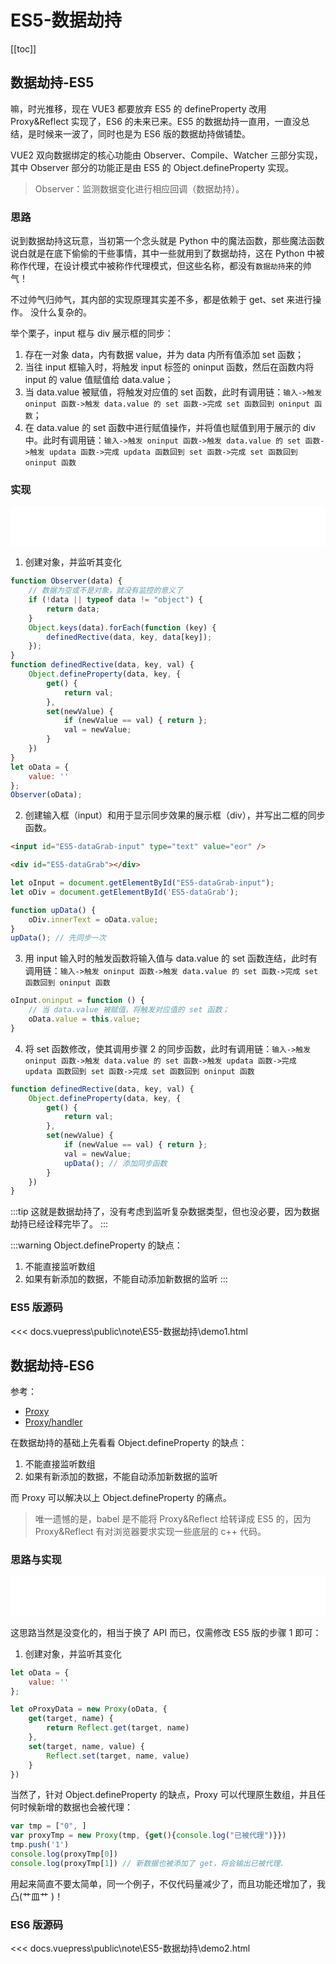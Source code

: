 # ES5-数据劫持

[[toc]]

## 数据劫持-ES5

嘛，时光推移，现在 VUE3 都要放弃 ES5 的 defineProperty 改用 Proxy&Reflect 实现了，ES6 的未来已来。ES5 的数据劫持一直用，一直没总结，是时候来一波了，同时也是为 ES6 版的数据劫持做铺垫。

VUE2 双向数据绑定的核心功能由 Observer、Compile、Watcher 三部分实现，其中 Observer 部分的功能正是由 ES5 的 Object.defineProperty 实现。

> Observer：监测数据变化进行相应回调（数据劫持）。

### 思路

说到数据劫持这玩意，当初第一个念头就是 Python 中的魔法函数，那些魔法函数说白就是在底下偷偷的干些事情，其中一些就用到了数据劫持，这在 Python 中被称作代理，在设计模式中被称作代理模式，但这些名称，都没有`数据劫持`来的帅气！

不过帅气归帅气，其内部的实现原理其实差不多，都是依赖于 get、set 来进行操作。
没什么复杂的。

举个栗子，input 框与 div 展示框的同步：
1. 存在一对象 data，内有数据 value，并为 data 内所有值添加 set 函数；
2. 当往 input 框输入时，将触发 input 标签的 oninput 函数，然后在函数内将 input 的 value 值赋值给 data.value；
3. 当 data.value 被赋值，将触发对应值的 set 函数，此时有调用链：`输入->触发 oninput 函数->触发 data.value 的 set 函数->完成 set 函数回到 oninput 函数`；
4. 在 data.value 的 set 函数中进行赋值操作，并将值也赋值到用于展示的 div 中。此时有调用链：`输入->触发 oninput 函数->触发 data.value 的 set 函数->触发 updata 函数->完成 updata 函数回到 set 函数->完成 set 函数回到 oninput 函数`

### 实现

<p><iframe style="width: 100%; height: 4rem;" src="/note/ES5-数据劫持/demo1.html" frameborder="0"></iframe></p>

1. 创建对象，并监听其变化
```js
function Observer(data) {
    // 数据为空或不是对象，就没有监控的意义了
    if (!data || typeof data != "object") {
        return data;
    }
    Object.keys(data).forEach(function (key) {
        definedRective(data, key, data[key]);
    });
}
function definedRective(data, key, val) {
    Object.defineProperty(data, key, {
        get() {
            return val;
        },
        set(newValue) {
            if (newValue == val) { return };
            val = newValue;
        }
    })
}
let oData = {
    value: ''
};
Observer(oData);
```

2. 创建输入框（input）和用于显示同步效果的展示框（div），并写出二框的同步函数。
```html
<input id="ES5-dataGrab-input" type="text" value="eor" />

<div id="ES5-dataGrab"></div>
```
```js
let oInput = document.getElementById("ES5-dataGrab-input");
let oDiv = document.getElementById('ES5-dataGrab');

function upData() {
    oDiv.innerText = oData.value;
}
upData(); // 先同步一次
```

3. 用 input 输入时的触发函数将输入值与 data.value 的 set 函数连结，此时有调用链：`输入->触发 oninput 函数->触发 data.value 的 set 函数->完成 set 函数回到 oninput 函数`
```js
oInput.oninput = function () {
    // 当 data.value 被赋值，将触发对应值的 set 函数；
    oData.value = this.value;
}
```

4. 将 set 函数修改，使其调用步骤 2 的同步函数，此时有调用链：`输入->触发 oninput 函数->触发 data.value 的 set 函数->触发 updata 函数->完成 updata 函数回到 set 函数->完成 set 函数回到 oninput 函数`
```js
function definedRective(data, key, val) {
    Object.defineProperty(data, key, {
        get() {
            return val;
        },
        set(newValue) {
            if (newValue == val) { return };
            val = newValue;
            upData(); // 添加同步函数
        }
    })
}
```
:::tip
这就是数据劫持了，没有考虑到监听复杂数据类型，但也没必要，因为数据劫持已经诠释完毕了。
:::

:::warning
Object.defineProperty 的缺点：
1. 不能直接监听数组
2. 如果有新添加的数据，不能自动添加新数据的监听
:::


### ES5 版源码
<<< docs\.vuepress\public\note\ES5-数据劫持\demo1.html

## 数据劫持-ES6



参考：
* [Proxy](https://developer.mozilla.org/zh-CN/docs/Web/JavaScript/Reference/Global_Objects/Proxy)
* [Proxy/handler](https://developer.mozilla.org/zh-CN/docs/Web/JavaScript/Reference/Global_Objects/Proxy/handler)


在数据劫持的基础上先看看 Object.defineProperty 的缺点：
1. 不能直接监听数组
2. 如果有新添加的数据，不能自动添加新数据的监听

而 Proxy 可以解决以上 Object.defineProperty 的痛点。

> 唯一遗憾的是，babel 是不能将 Proxy&Reflect 给转译成 ES5 的，因为 Proxy&Reflect 有对浏览器要求实现一些底层的 c++ 代码。

### 思路与实现

<p><iframe style="width: 100%; height: 4rem;" src="/note/ES5-数据劫持/demo2.html" frameborder="0"></iframe></p>

这思路当然是没变化的，相当于换了 API 而已，仅需修改 ES5 版的步骤 1 即可：
1. 创建对象，并监听其变化
```js
let oData = {
    value: ''
};

let oProxyData = new Proxy(oData, {
    get(target, name) {
        return Reflect.get(target, name)
    },
    set(target, name, value) {
        Reflect.set(target, name, value)
    }
})
```

当然了，针对 Object.defineProperty 的缺点，Proxy 可以代理原生数组，并且任何时候新增的数据也会被代理：
```js
var tmp = ["0", ]
var proxyTmp = new Proxy(tmp, {get(){console.log("已被代理")}})
tmp.push('1')
console.log(proxyTmp[0])
console.log(proxyTmp[1]) // 新数据也被添加了 get，将会输出已被代理.
```

用起来简直不要太简单，同一个例子，不仅代码量减少了，而且功能还增加了，我凸(艹皿艹 )！



### ES6 版源码
<<< docs\.vuepress\public\note\ES5-数据劫持\demo2.html
